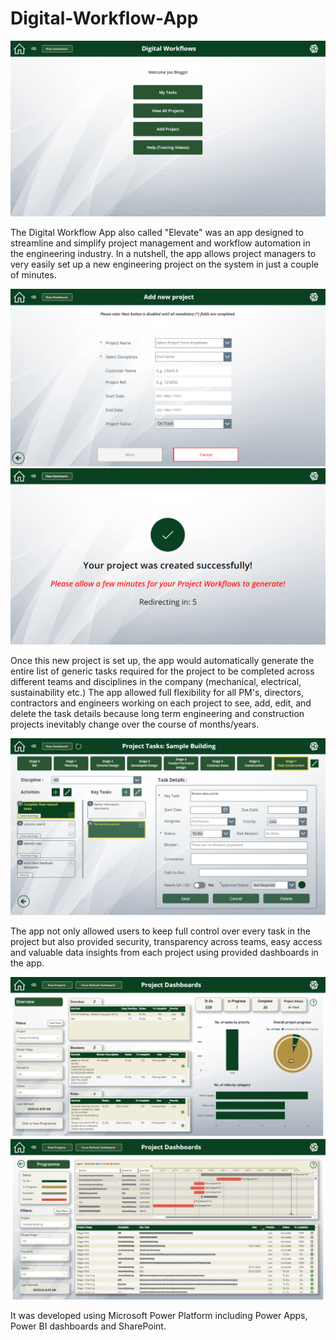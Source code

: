 # Digital-Workflow-App

![](images/HomeScreen.PNG)

The Digital Workflow App also called "Elevate" was an app designed to streamline and simplify project management and workflow automation in the engineering industry.
In a nutshell, the app allows project managers to very easily set up a new engineering project on the system in just a couple of minutes.

![](images/AddNewProjectScreen.PNG)
![](images/ProjectSuccessScreen.PNG)

Once this new project is set up, the app would automatically generate the entire list of generic tasks required for the project to be completed across different teams and disciplines in the company (mechanical, electrical, sustainability etc.)
The app allowed full flexibility for all PM's, directors, contractors and engineers working on each project to see, add, edit, and delete the task details because long term engineering and construction projects inevitably change over the course of months/years.

![](images/ProjectTasksScreen.PNG)

The app not only allowed users to keep full control over every task in the project but also provided security, transparency across teams, easy access and valuable data insights from each project using provided dashboards in the app.

![](images/Dashboard.PNG)
![](images/dashboard2.PNG)

It was developed using Microsoft Power Platform including Power Apps, Power BI dashboards and SharePoint.
